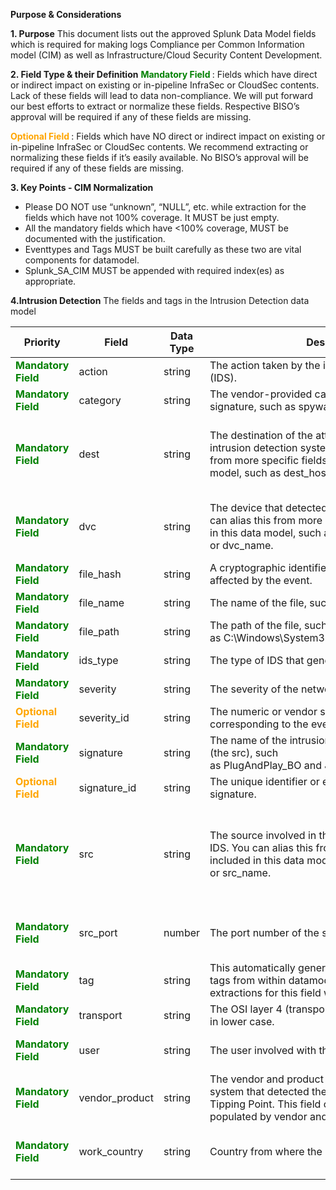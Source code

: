 **Purpose & Considerations** 



**1.	Purpose** 
This document lists out the approved Splunk Data Model fields which is required for making logs Compliance per Common Information model (CIM) as well as Infrastructure/Cloud Security Content Development.

**2. Field Type & their Definition**
<span style="color:green;font-weight:bold">Mandatory Field </span> : Fields which have direct or indirect impact on existing or in-pipeline InfraSec or CloudSec contents. Lack of these fields will lead to data non-compliance. We will put forward our best efforts to extract or normalize these fields. Respective BISO’s approval will be required if any of these fields are missing.


 <span style="color:orange;font-weight:bold"> Optional Field </span>: Fields which have NO direct or indirect impact on existing or in-pipeline InfraSec or CloudSec contents. We recommend extracting or normalizing these fields if it’s easily available. No BISO’s approval will be required if any of these fields are missing.

**3. Key Points - CIM Normalization**
- Please DO NOT use “unknown”, “NULL”, etc. while extraction for the fields which have not 100% coverage. It MUST be just empty.
- All the mandatory fields which have <100% coverage, MUST be documented with the justification.
- Eventtypes and Tags MUST be built carefully as these two are vital components for datamodel.
- Splunk_SA_CIM MUST be appended with required index(es) as appropriate.

**4.Intrusion Detection**
The fields and tags in the Intrusion Detection data model 


| **Priority** | **Field** | **Data Type** | **Description** | **Expectation** | **Example** | 
|--|--|--|--|--|--|
|<span style="color:green;font-weight:bold">Mandatory Field </span>|action	|string	|The action taken by the intrusion detection system (IDS).|Must be either blocked or allowed.|allowed|
|<span style="color:green;font-weight:bold">Mandatory Field </span>|category	|string	|The vendor-provided category of the triggered signature, such as spyware.|Must be as it is what we have in the raw log.| spyware| 
|<span style="color:green;font-weight:bold">Mandatory Field </span>|dest|string	|The destination of the attack detected by the intrusion detection system (IDS). You can alias this from more specific fields not included in this data model, such as dest_host, dest_ip, or dest_name.|Must be a IP address if IP is available to fetch. Else, dest would be treated as identity for destination or remote host. Could be either IPv4 or IPv6, lower case for IPv6 Deloitte might convert IPv4 to IPv6 in near future.| 10.111.4.5|
|<span style="color:green;font-weight:bold">Mandatory Field </span>|dvc|string	|The device that detected the intrusion event. You can alias this from more specific fields not included in this data model, such as dvc_host, dvc_ip, or dvc_name.|Must be either IP address or endpoint names. dest host and name can optionally be captured under “dvc_host” and “dvc_name” fields respectively. | 10.24.22.32| 
|<span style="color:green;font-weight:bold">Mandatory Field </span>|file_hash|string	|A cryptographic identifier assigned to the file object affected by the event.|Must be as it is what we have in the raw log.. | |
|<span style="color:green;font-weight:bold">Mandatory Field </span>|file_name|string	|The name of the file, such as notepad.exe.|Must be as it is what we have in the raw log. | notepad.exe|
|<span style="color:green;font-weight:bold">Mandatory Field </span>|file_path|string	|The path of the file, such as C:\\Windows\\System32\\notepad.exe.|Must be as it is what we have in the raw log. | C:\\Windows\\System32\\notepad.exe| 
|<span style="color:green;font-weight:bold">Mandatory Field </span>|ids_type|string	|The type of IDS that generated the event.|Must be one of them: network, host, application, wireless. | network| 
|<span style="color:green;font-weight:bold">Mandatory Field </span>|severity|string	|The severity of the network protection event.|Must be one of them: critical, high, medium, low, informational  | high| 
|<span style="color:orange;font-weight:bold">Optional Field </span>|severity_id|string	|The numeric or vendor specific severity indicator corresponding to the event severity.|| | 
|<span style="color:green;font-weight:bold">Mandatory Field </span>|signature|string	|The name of the intrusion detected on the client (the src), such as PlugAndPlay_BO and JavaScript_Obfuscation_Fre.|Must be as it is what we have in the raw log. | PlugAndPlay_BO| 
|<span style="color:orange;font-weight:bold">Optional Field </span>|signature_id|string	|The unique identifier or event code of the event signature.|| | 
|<span style="color:green;font-weight:bold">Mandatory Field </span>|src|string	|The source involved in the attack detected by the IDS. You can alias this from more specific fields not included in this data model, such as src_host, src_ip, or src_name.|Must be IP address or endpoint name.Source host and name can optionally be captured under “src_host” and “src_name” fields respectively.Note: “x-forwarded-for” feature must be enabled on the F5 side if source is coming via F5 or equivalent tool. | 10.19.2.3| 
|<span style="color:green;font-weight:bold">Mandatory Field </span>|src_port|number	|The port number of the source|Must be a numeric value.Do not translate the values of this field to strings (tcp/80 is 80, not tcp)Port# must be extracted separately | 80| 
|<span style="color:green;font-weight:bold">Mandatory Field </span>|tag|string	|This automatically generated field is used to access tags from within datamodels. Do not define extractions for this field when writing add-ons.|Must be ids and attack. | | 
|<span style="color:green;font-weight:bold">Mandatory Field </span>|transport|string	|The OSI layer 4 (transport) protocol of the intrusion, in lower case.|Standard OSI transport protocol.Must be in upper case|TCP/IP, UDP | 
|<span style="color:green;font-weight:bold">Mandatory Field </span>|user|string	|The user involved with the intrusion detection event.|username without domain. Must be in lower case.|xyz  Note: username must be able to traced when it comes to incident investigation | 
|<span style="color:green;font-weight:bold">Mandatory Field </span>|vendor_product|string	|The vendor and product name of the IDS or IPS system that detected the vulnerability, such as HP Tipping Point. This field can be automatically populated by vendor and product fields in your data.|Must be string.Could be used industry standard naming style.|SolarWindsP  | 
<span style="color:green;font-weight:bold">Mandatory Field </span>|work_country | string |Country from where the logs are originating. |Must be in Upper Case. |Example: work_country of the Netskope logs from US in the index= amer_cloud_netskope_casb  would be work_country=US|
